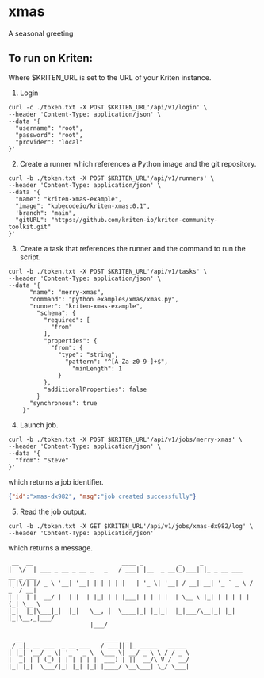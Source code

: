 # xmas

A seasonal greeting

## To run on Kriten:

Where $KRITEN_URL is set to the URL of your Kriten instance.

1. Login
```console
curl -c ./token.txt -X POST $KRITEN_URL'/api/v1/login' \
--header 'Content-Type: application/json' \
--data '{
  "username": "root",
  "password": "root",
  "provider": "local"
}' 
```
2. Create a runner which references a Python image and the git repository.
```console
curl -b ./token.txt -X POST $KRITEN_URL'/api/v1/runners' \
--header 'Content-Type: application/json' \
--data '{
  "name": "kriten-xmas-example",
  "image": "kubecodeio/kriten-xmas:0.1",
  'branch": "main",
  "gitURL": "https://github.com/kriten-io/kriten-community-toolkit.git"
}'
```
3. Create a task that references the runner and the command to run the script.
```console
curl -b ./token.txt -X POST $KRITEN_URL'/api/v1/tasks' \
--header 'Content-Type: application/json' \
--data '{
      "name": "merry-xmas",
      "command": "python examples/xmas/xmas.py",
      "runner": "kriten-xmas-example",
        "schema": {
          "required": [
            "from"
          ],
          "properties": {
            "from": {
              "type": "string", 
                "pattern": "^[A-Za-z0-9-]+$",
                  "minLength": 1
              }
          },
          "additionalProperties": false
        }
      "synchronous": true
    }'
```
4. Launch job.
```console
curl -b ./token.txt -X POST $KRITEN_URL'/api/v1/jobs/merry-xmas' \
--header 'Content-Type: application/json' \
--data '{
  "from": "Steve"
}'
```
   which returns a job identifier.
```json
{"id":"xmas-dx982", "msg":"job created successfully"}
```
5. Read the job output.
```console
curl -b ./token.txt -X GET $KRITEN_URL'/api/v1/jobs/xmas-dx982/log' \
--header 'Content-Type: application/json'
```
   which returns a message.
```console
 __  __                         ____ _          _     _                       
|  \/  | ___ _ __ _ __ _   _   / ___| |__  _ __(_)___| |_ _ __ ___   __ _ ___ 
| |\/| |/ _ \ '__| '__| | | | | |   | '_ \| '__| / __| __| '_ ` _ \ / _` / __|
| |  | |  __/ |  | |  | |_| | | |___| | | | |  | \__ \ |_| | | | | | (_| \__ \
|_|  |_|\___|_|  |_|   \__, |  \____|_| |_|_|  |_|___/\__|_| |_| |_|\__,_|___/
                       |___/                                                  

  __                       ____  _                 
 / _|_ __ ___  _ __ ___   / ___|| |_ _____   _____ 
| |_| '__/ _ \| '_ ` _ \  \___ \| __/ _ \ \ / / _ \
|  _| | | (_) | | | | | |  ___) | ||  __/\ V /  __/
|_| |_|  \___/|_| |_| |_| |____/ \__\___| \_/ \___|
```
